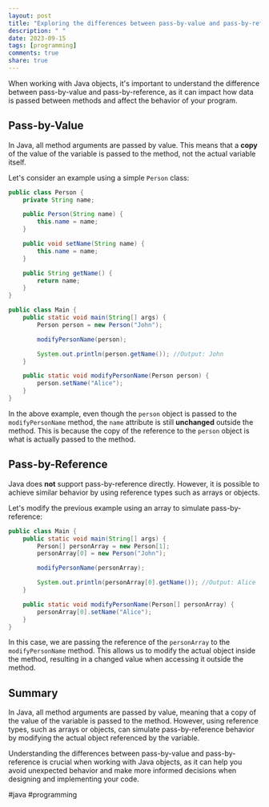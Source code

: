 ```yaml
---
layout: post
title: "Exploring the differences between pass-by-value and pass-by-reference with Java objects"
description: " "
date: 2023-09-15
tags: [programming]
comments: true
share: true
---
```


When working with Java objects, it's important to understand the difference between pass-by-value and pass-by-reference, as it can impact how data is passed between methods and affect the behavior of your program.

## Pass-by-Value
In Java, all method arguments are passed by value. This means that a **copy** of the value of the variable is passed to the method, not the actual variable itself.

Let's consider an example using a simple `Person` class:

```java
public class Person {
    private String name;

    public Person(String name) {
        this.name = name;
    }

    public void setName(String name) {
        this.name = name;
    }

    public String getName() {
        return name;
    }
}

public class Main {
    public static void main(String[] args) {
        Person person = new Person("John");

        modifyPersonName(person);

        System.out.println(person.getName()); //Output: John
    }

    public static void modifyPersonName(Person person) {
        person.setName("Alice");
    }
}
```

In the above example, even though the `person` object is passed to the `modifyPersonName` method, the `name` attribute is still **unchanged** outside the method. This is because the copy of the reference to the `person` object is what is actually passed to the method.

## Pass-by-Reference
Java does **not** support pass-by-reference directly. However, it is possible to achieve similar behavior by using reference types such as arrays or objects.

Let's modify the previous example using an array to simulate pass-by-reference:

```java
public class Main {
    public static void main(String[] args) {
        Person[] personArray = new Person[1];
        personArray[0] = new Person("John");

        modifyPersonName(personArray);

        System.out.println(personArray[0].getName()); //Output: Alice
    }

    public static void modifyPersonName(Person[] personArray) {
        personArray[0].setName("Alice");
    }
}
```

In this case, we are passing the reference of the `personArray` to the `modifyPersonName` method. This allows us to modify the actual object inside the method, resulting in a changed value when accessing it outside the method.

## Summary
In Java, all method arguments are passed by value, meaning that a copy of the value of the variable is passed to the method. However, using reference types, such as arrays or objects, can simulate pass-by-reference behavior by modifying the actual object referenced by the variable.

Understanding the differences between pass-by-value and pass-by-reference is crucial when working with Java objects, as it can help you avoid unexpected behavior and make more informed decisions when designing and implementing your code.

#java #programming